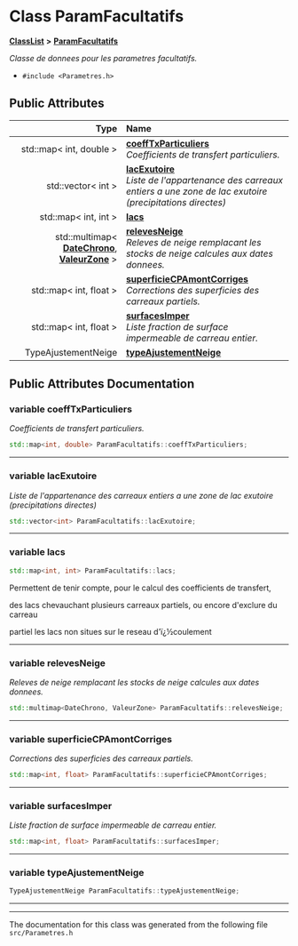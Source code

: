 

# Class ParamFacultatifs



[**ClassList**](annotated.md) **>** [**ParamFacultatifs**](classParamFacultatifs.md)



_Classe de donnees pour les parametres facultatifs._ 

* `#include <Parametres.h>`





















## Public Attributes

| Type | Name |
| ---: | :--- |
|  std::map&lt; int, double &gt; | [**coeffTxParticuliers**](#variable-coefftxparticuliers)  <br>_Coefficients de transfert particuliers._  |
|  std::vector&lt; int &gt; | [**lacExutoire**](#variable-lacexutoire)  <br>_Liste de l'appartenance des carreaux entiers a une zone de lac exutoire (precipitations directes)_  |
|  std::map&lt; int, int &gt; | [**lacs**](#variable-lacs)  <br> |
|  std::multimap&lt; [**DateChrono**](classDateChrono.md), [**ValeurZone**](classValeurZone.md) &gt; | [**relevesNeige**](#variable-relevesneige)  <br>_Releves de neige remplacant les stocks de neige calcules aux dates donnees._  |
|  std::map&lt; int, float &gt; | [**superficieCPAmontCorriges**](#variable-superficiecpamontcorriges)  <br>_Corrections des superficies des carreaux partiels._  |
|  std::map&lt; int, float &gt; | [**surfacesImper**](#variable-surfacesimper)  <br>_Liste fraction de surface impermeable de carreau entier._  |
|  TypeAjustementNeige | [**typeAjustementNeige**](#variable-typeajustementneige)  <br> |












































## Public Attributes Documentation




### variable coeffTxParticuliers 

_Coefficients de transfert particuliers._ 
```C++
std::map<int, double> ParamFacultatifs::coeffTxParticuliers;
```




<hr>



### variable lacExutoire 

_Liste de l'appartenance des carreaux entiers a une zone de lac exutoire (precipitations directes)_ 
```C++
std::vector<int> ParamFacultatifs::lacExutoire;
```




<hr>



### variable lacs 

```C++
std::map<int, int> ParamFacultatifs::lacs;
```



Permettent de tenir compte, pour le calcul des coefficients de transfert,


des lacs chevauchant plusieurs carreaux partiels, ou encore d'exclure du carreau


partiel les lacs non situes sur le reseau d'ï¿½coulement 


        

<hr>



### variable relevesNeige 

_Releves de neige remplacant les stocks de neige calcules aux dates donnees._ 
```C++
std::multimap<DateChrono, ValeurZone> ParamFacultatifs::relevesNeige;
```




<hr>



### variable superficieCPAmontCorriges 

_Corrections des superficies des carreaux partiels._ 
```C++
std::map<int, float> ParamFacultatifs::superficieCPAmontCorriges;
```




<hr>



### variable surfacesImper 

_Liste fraction de surface impermeable de carreau entier._ 
```C++
std::map<int, float> ParamFacultatifs::surfacesImper;
```




<hr>



### variable typeAjustementNeige 

```C++
TypeAjustementNeige ParamFacultatifs::typeAjustementNeige;
```




<hr>

------------------------------
The documentation for this class was generated from the following file `src/Parametres.h`

